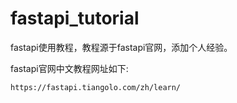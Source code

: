 # fastapi_tutorial

fastapi使用教程，教程源于fastapi官网，添加个人经验。<br>

fastapi官网中文教程网址如下:<br>

```log
https://fastapi.tiangolo.com/zh/learn/
```

